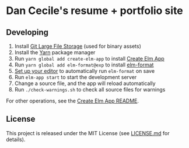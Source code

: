 # Dan Cecile's resume + portfolio site

## Developing

1. Install [Git Large File Storage](https://git-lfs.github.com/) (used for binary assets)
2. Install the [Yarn](https://yarnpkg.com/en/docs/install) package manager
3. Run `yarn global add create-elm-app` to install [Create Elm App](https://github.com/halfzebra/create-elm-app)
4. Run `yarn global add elm-format@exp` to install [elm-format](https://github.com/avh4/elm-format)
5. [Set up your editor](https://github.com/avh4/elm-format#detailed-instructions) to automatically run `elm-format` on save
6. Run `elm-app start` to start the development server
7. Change a source file, and the app will reload automatically
8. Run `./check-warnings.sh` to check all source files for warnings

For other operations, see the [Create Elm App README](https://github.com/halfzebra/create-elm-app/tree/master/template).

## License

This project is released under the MIT License (see
[LICENSE.md](LICENSE.md) for details).
